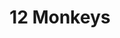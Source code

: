 ---
title: "12 Monkeys"

year: 1995

director: "Terry Gilliam"

summary: "Bruce Willis travels in time to spy on biological terrorists that effed his timeline"

comment: "A classic wierdo film. Starring Brad Pitt in a crazy role"

image: "https://media.giphy.com/media/4LQNWicmuRhGo/giphy.gif"

imdb: "https://www.imdb.com/title/tt0114746/"

quotes:
  - "I am insane. And you are my insanity."
---